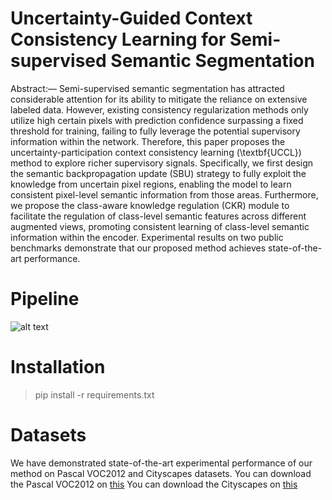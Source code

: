 # Uncertainty-Guided Context Consistency Learning for Semi-supervised Semantic Segmentation
Abstract:— Semi-supervised semantic segmentation has attracted considerable attention for its ability to mitigate the reliance on extensive labeled data. However, existing consistency regularization methods only utilize high certain pixels with prediction confidence surpassing a fixed threshold for training, failing to fully leverage the potential supervisory information within the network.  Therefore, this paper proposes the uncertainty-participation  context consistency learning (\textbf{UCCL}) method to explore richer supervisory signals. Specifically, we first design the semantic backpropagation update (SBU) strategy to fully exploit the knowledge from uncertain pixel regions, enabling the model to learn consistent pixel-level semantic information from those areas. Furthermore, we propose the class-aware knowledge regulation (CKR) module to facilitate the regulation of class-level semantic features across different augmented views, promoting consistent learning of class-level semantic information within the encoder.
Experimental results on two public benchmarks demonstrate that our proposed method achieves state-of-the-art performance. 

# Pipeline
![alt text](https://github.com/YUKEKEJAN/UCCL/blob/main/Net.png)

# Installation
> pip install -r requirements.txt

# Datasets
We have demonstrated state-of-the-art experimental performance of our method on Pascal VOC2012 and Cityscapes datasets.
You can download the Pascal VOC2012 on [this](http://host.robots.ox.ac.uk/pascal/VOC/voc2012/index.html)
You can download the Cityscapes on [this](https://www.cityscapes-dataset.com/)



